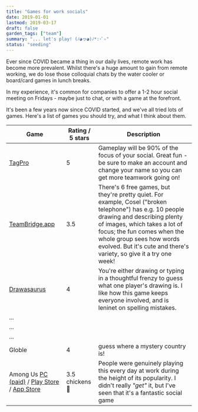 ```yaml
---
title: "Games for work socials"
date: 2019-01-01
lastmod: 2019-03-17
draft: false
garden_tags: ["team"]
summary: "... let's play! (ﾉ◕ヮ◕)ﾉ*:･ﾟ✧"
status: "seeding"
---
```


Ever since COVID became a thing in our daily lives, remote work has become more prevalent. Whilst there's a huge amount to gain from remote working, we do lose those colloquial chats by the water cooler or board/card games in lunch breaks.

In my experience, it's common for companies to offer a 1-2 hour social meeting on Fridays - maybe just to chat, or with a game at the forefront.

It's been a few years now since COVID started, and we've all tried lots of games. Here's a list of games you should try, and what I think about them.

| Game           | Rating / 5 stars | Description |
|----------------|------------|-------------|
| [TagPro](https://tagpro.koalabeast.com/)         | 5          |    Gameplay will be 90% of the focus of your social. Great fun - be sure to make an account and change your name so you can get more teamwork going on!         |
| [TeamBridge.app](https://www.teambridge.app/) | 3.5        |     There's 6 free games, but they're pretty quiet. For example, Cosel ("broken telephone") has e.g. 10 people drawing and describing plenty of images, which takes a lot of focus; the fun comes when the whole group sees how words evolved. But it's cute and there's variety, so give it a try one week!         |
| [Drawasaurus](https://www.drawasaurus.org/)            |    4        |    You're either drawing or typing in a thoughtful frenzy to guess what one player's drawing is. I like how this game keeps everyone involved, and is leninet on spelling mistakes.         |
| ...            |            |             |
| ...            |            |             |
| ...            |            |             |
| Globle           |    4        |     guess where a mystery country is!         |
| Among Us [PC (paid)](https://store.steampowered.com/app/945360/Among_Us/) / [Play Store](https://play.google.com/store/apps/details?id=com.innersloth.spacemafia&hl=en_GB&gl=US) / [App Store](https://apps.apple.com/us/app/among-us/id1351168404)            |     3.5 chickens 🤷      |      People were genuinely playing this every day at work during the height of its popularity. I didn't really *"get"* it, but I've seen that it's a fantastic social game     |